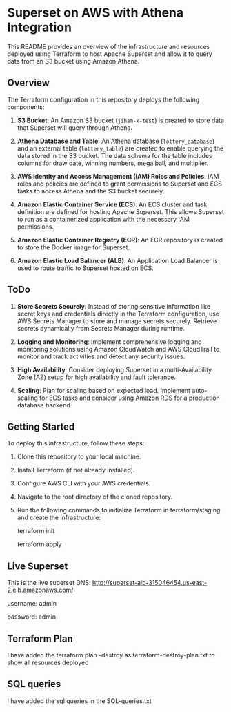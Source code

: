 # Superset on AWS with Athena Integration

This README provides an overview of the infrastructure and resources deployed using Terraform to host Apache Superset and allow it to query data from an S3 bucket using Amazon Athena. 

## Overview

The Terraform configuration in this repository deploys the following components:

1. **S3 Bucket**: An Amazon S3 bucket (`jiham-k-test`) is created to store data that Superset will query through Athena.

2. **Athena Database and Table**: An Athena database (`lottery_database`) and an external table (`lottery_table`) are created to enable querying the data stored in the S3 bucket. The data schema for the table includes columns for draw date, winning numbers, mega ball, and multiplier.

3. **AWS Identity and Access Management (IAM) Roles and Policies**: IAM roles and policies are defined to grant permissions to Superset and ECS tasks to access Athena and the S3 bucket securely.

4. **Amazon Elastic Container Service (ECS)**: An ECS cluster and task definition are defined for hosting Apache Superset. This allows Superset to run as a containerized application with the necessary IAM permissions.

5. **Amazon Elastic Container Registry (ECR)**: An ECR repository is created to store the Docker image for Superset.

6. **Amazon Elastic Load Balancer (ALB)**: An Application Load Balancer is used to route traffic to Superset hosted on ECS.

## ToDo

1. **Store Secrets Securely**: Instead of storing sensitive information like secret keys and credentials directly in the Terraform configuration, use AWS Secrets Manager to store and manage secrets securely. Retrieve secrets dynamically from Secrets Manager during runtime.

2. **Logging and Monitoring**: Implement comprehensive logging and monitoring solutions using Amazon CloudWatch and AWS CloudTrail to monitor and track activities and detect any security issues.

3. **High Availability**: Consider deploying Superset in a multi-Availability Zone (AZ) setup for high availability and fault tolerance.

4. **Scaling**: Plan for scaling based on expected load. Implement auto-scaling for ECS tasks and consider using Amazon RDS for a production database backend.


## Getting Started

To deploy this infrastructure, follow these steps:

1. Clone this repository to your local machine.

2. Install Terraform (if not already installed).

3. Configure AWS CLI with your AWS credentials.

4. Navigate to the root directory of the cloned repository.

5. Run the following commands to initialize Terraform in terraform/staging and create the infrastructure:

   terraform init


   terraform apply

## Live Superset
This is the live superset DNS: 
http://superset-alb-315046454.us-east-2.elb.amazonaws.com/

username: admin


password: admin

## Terraform Plan
I have added the terraform plan -destroy as terraform-destroy-plan.txt to show all resources deployed

## SQL queries
I have added the sql queries in the SQL-queries.txt